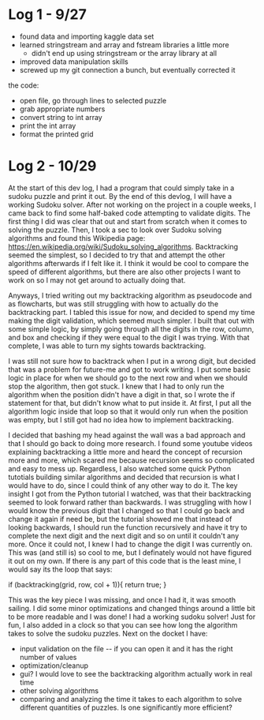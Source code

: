 # Log 1 - 9/27
- found data and importing kaggle data set
- learned stringstream and array and fstream libraries a little more
    - didn't end up using stringstream or the array library at all
- improved data manipulation skills
- screwed up my git connection a bunch, but eventually corrected it

the code: 
- open file, go through lines to selected puzzle
- grab appropriate numbers
- convert string to int array
- print the int array 
- format the printed grid 

# Log 2 - 10/29
At the start of this dev log, I had a program that could simply take in a sudoku puzzle and print it out. By the end of this devlog, I will have a working Sudoku solver. After not working on the project in a couple weeks, I came back to find some half-baked code attempting to validate digits. The first thing I did was clear that out and start from scratch when it comes to solving the puzzle. Then, I took a sec to look over Sudoku solving algorithms and found this Wikipedia page: https://en.wikipedia.org/wiki/Sudoku_solving_algorithms. Backtracking seemed the simplest, so I decided to try that and attempt the other algorithms afterwards if I felt like it. I think it would be cool to compare the speed of different algorithms, but there are also other projects I want to work on so I may not get around to actually doing that. 

Anyways, I tried writing out my backtracking algorithm as pseudocode and as flowcharts, but was still struggling with how to actually do the backtracking part. I tabled this issue for now, and decided to spend my time making the digit validation, which seemed much simpler. I built that out with some simple logic, by simply going through all the digits in the row, column, and box and checking if they were equal to the digit I was trying. With that complete, I was able to turn my sights towards backtracking.

I was still not sure how to backtrack when I put in a wrong digit, but decided that was a problem for future-me and got to work writing. I put some basic logic in place for when we should go to the next row and when we should stop the algorithm, then got stuck. I knew that I had to only run the algorithm when the position didn't have a digit in that, so I wrote the if statement for that, but didn't know what to put inside it. At first, I put all the algorithm logic inside that loop so that it would only run when the position was empty, but I still got had no idea how to implement backtracking. 

I decided that bashing my head against the wall was a bad approach and that I should go back to doing more research. I found some youtube videos explaining backtracking a little more and heard the concept of recursion more and more, which scared me because recursion seems so complicated and easy to mess up. Regardless, I also watched some quick Python tutotials building similar algorithms and decided that recursion is what I would have to do, since I could think of any other way to do it. The key insight I got from the Python tutorial I watched, was that their backtracking seemed to look forward rather than backwards. I was struggling with how I would know the previous digit that I changed so that I could go back and change it again if need be, but the tutorial showed me that instead of looking backwards, I should run the function recursively and have it try to complete the next digit and the next digit and so on until it couldn't any more. Once it could not, I knew I had to change the digit I was currently on. This was (and still is) so cool to me, but I definately would not have figured it out on my own. If there is any part of this code that is the least mine, I would say its the loop that says: 

if (backtracking(grid, row, col + 1)){
                return true;
            } 

This was the key piece I was missing, and once I had it, it was smooth sailing. I did some minor optimizations and changed things around a little bit to be more readable and I was done! I had a working sudoku solver! Just for fun, I also added in a clock so that you can see how long the algorithm takes to solve the sudoku puzzles. Next on the docket I have: 
- input validation on the file -- if you can open it and it has the right number of values
- optimization/cleanup
- gui? I would love to see the backtracking algorithm actually work in real time
- other solving algorithms
- comparing and analyzing the time it takes to each algorithm to solve different quantities of puzzles. Is one significantly more efficient?